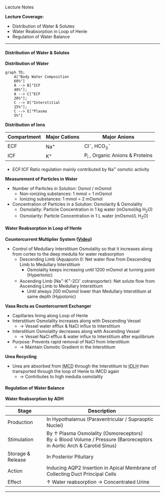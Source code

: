 Lecture Notes

**Lecture Coverage:**
- Distribution of Water & Solutes
- Water Reabsorption in Loop of Henle
- Regulation of Water Balance

---
#### **Distribution of Water & Solutes**
**Distribution of Water**
```mermaid  
graph TD;
	A["Body Water Composition
	60%"]
	A --> B["ICF
	40%"];
	A --> C["ECF
	20%"];
	C --> D["Interstitial
	15%"];
	C --> E["Plasma
	5%"]
```

**Distribution of Ions**

| Compartment | Major Cations  | Major Anions                                |
| ----------- | -------------- | ------------------------------------------- |
| ECF         | Na<sup>+</sup> | Cl<sup>-</sup>, HCO<sub>3</sub><sup>-</sup> |
| ICF         | K<sup>+</sup>  | P<sub>i</sub> , Organic Anions & Proteins   |
- ECF:ICF Ratio regulation mainly contributed by Na<sup>+</sup> osmotic activity

**Measurement of Particles in Water**
- Number of Particles in Solution: Osmol / mOsmol
	- Non-ionizing substances: 1 mmol = 1 mOsmol
	- Ionizing substances: 1 mmol = 2 mOsmol
- Concentration of Particles in a Solution: Osmolarity & Osmolality
	- Osmolality: Particle Concentration in 1 kg water (mOsmol/kg H<sub>2</sub>O)
	- Osmolarity: Particle Concentration in 1 L water (mOsmol/L H<sub>2</sub>O)


#### **Water Reabsorption in Loop of Henle**
**Countercurrent Multiplier System ([Video](https://www.youtube.com/watch?v=uYu-zvCXiV4))**
- Control of Medullary Interstitium Osmolality so that it increases along from cortex to the deep medulla for water reabsorption
	- Descending Limb (Aquaporin I): Net water flow from Descending Limb to Medullary Interstitium
		- Osmolality keeps increasing until 1200 mOsmol at turning point (Hypertonic)
	- Ascending Limb (Na<sup>+</sup>-K<sup>+</sup>-2Cl<sup>-</sup> cotransporter): Net solute flow from Ascending Limb to Medullary Interstitium
		- Until always 200 mOsmol lower than Medullary Interstitium at same depth (Hypotonic)

**Vasa Recta as Countercurrent Exchanger**
- Capillaries lining along Loop of Henle
- Interstitium Osmolality increases along with Descending Vessel
	- → Vessel water efflux & NaCl influx to Interstitium
- Interstitium Osmolality decreases along with Ascending Vessel
	- → Vessel NaCl efflux & water influx to Interstitium after equilibrium
- Purpose: Prevents rapid removal of NaCl from Interstitium
	- → Maintain Osmotic Gradient in the Interstitium

**Urea Recycling**
- Urea are absorbed from <abbr Title="Inner Medullary Collecting Duct">IMCD</abbr> through the Interstitium to <abbr Title="Thin Descending Limb of Loop of Henle">tDLH</abbr> then transported through the loop of Henle to IMCD again
	- → Contributes to high medulla osmolality


#### **Regulation of Water Balance**
**Water Reabsorption by ADH**

| Stage             | Description                                                                                                           |
| ----------------- | --------------------------------------------------------------------------------------------------------------------- |
| Production        | In Hypothalamus (Paraventricular / Supraoptic Nuclei)                                                                 |
| Stimulation       | By ↑ Plasma Osmolality (Osmoreceptors)<br>By ↓ Blood Volume / Pressure (Baroreceptors in Aortic Arch & Carotid Sinus) |
| Storage & Release | In Posterior Pituitary                                                                                                |
| Action            | Inducing AQP2 Insertion in Apical Membrane of Collecting Duct Principal Cells                                         |
| Effect            | ↑ Water reabsorption → Concentrated Urine                                                                             |

****